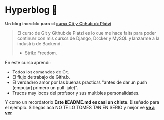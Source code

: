 # Hyperblog 💚
Un blog increible para el [curso Git y Github de Platzi](http://https://platzi.com/cursos/git-github/ "curso Git y Github de Platzi")
>El curso de Git y Github de Platzi es lo que me hace falta para poder continuar con mis cursos de Django, Docker y MySQL y lanzarme a la industria de Backend.
>- Strike Freedom.

En este curso aprendí:
- Todos los comandos de Git.
- El flujo de trabajo de Github.
- El verdadero amor por las buenas practicas "antes de dar un push (empujar) primero un pull (jale)".
- Trucos muy locos del profesor y sus multiples personalidades.

Y como un recordatorio **Este README.md es casi un chiste**. Diseñado para el ejemplo. Si llegas acá NO TE LO TOMES TAN EN SERIO y mejor ve [**ve a ver**](http://https://platzi.com/clases/1557-git-github/19977-readmemd-es-una-excelente-practica/ "ve a ver")

